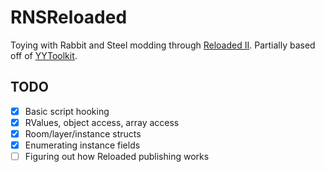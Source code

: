 # RNSReloaded

Toying with Rabbit and Steel modding through [Reloaded II](https://reloaded-project.github.io/Reloaded-II/). Partially based off of [YYToolkit](https://github.com/AurieFramework/YYToolkit).

## TODO

- [x] Basic script hooking
- [x] RValues, object access, array access
- [x] Room/layer/instance structs
- [x] Enumerating instance fields
- [ ] Figuring out how Reloaded publishing works
